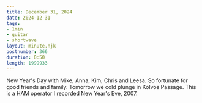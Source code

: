 ```yaml
---
title: December 31, 2024
date: 2024-12-31
tags:
- 1min
- guitar
- shortwave
layout: minute.njk
postnumber: 366
duration: 0:50
length: 1999933
---
```

New Year's Day with Mike, Anna, Kim, Chris and Leesa. So fortunate for good friends and family. Tomorrow we cold plunge in Kolvos Passage.  This is a HAM operator I recorded New Year's Eve, 2007.